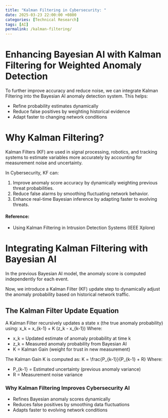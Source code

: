 ```yaml
---
title: "Kalman Filtering in Cybersecurity: "
date: 2025-03-23 22:00:00 +0800
categories: [Technical Research]
tags: [AI]
permalink: /kalman-filtering/
---
```


# Enhancing Bayesian AI with Kalman Filtering for Weighted Anomaly Detection

To further improve accuracy and reduce noise, we can integrate Kalman Filtering into the Bayesian AI anomaly detection system. This helps:
- Refine probability estimates dynamically
- Reduce false positives by weighting historical evidence
- Adapt faster to changing network conditions


# Why Kalman Filtering?

Kalman Filters (KF) are used in signal processing, robotics, and tracking systems to estimate variables more accurately by accounting for measurement noise and uncertainty.

In Cybersecurity, KF can:
1. Improve anomaly score accuracy by dynamically weighting previous threat probabilities.
2. Reduce false alarms by smoothing fluctuating network behavior.
3. Enhance real-time Bayesian inference by adapting faster to evolving threats.

#### Reference:
- Using Kalman Filtering in Intrusion Detection Systems (IEEE Xplore)


# Integrating Kalman Filtering with Bayesian AI

In the previous Bayesian AI model, the anomaly score is computed independently for each event.

Now, we introduce a Kalman Filter (KF) update step to dynamically adjust the anomaly probability based on historical network traffic.

## The Kalman Filter Update Equation

A Kalman Filter recursively updates a state x (the true anomaly probability) using:
x_k = x_{k-1} + K (z_k - x_{k-1})
Where:
- x_k = Updated estimate of anomaly probability at time k
- z_k = Measured anomaly probability from Bayesian AI
- K = Kalman Gain (weight for trust in new measurement)

The Kalman Gain K is computed as:
K = \frac{P_{k-1}}{P_{k-1} + R}
Where:
- P_{k-1} = Estimated uncertainty (previous anomaly variance)
- R = Measurement noise variance


### Why Kalman Filtering Improves Cybersecurity AI

- Refines Bayesian anomaly scores dynamically
- Reduces false positives by smoothing data fluctuations
- Adapts faster to evolving network conditions
